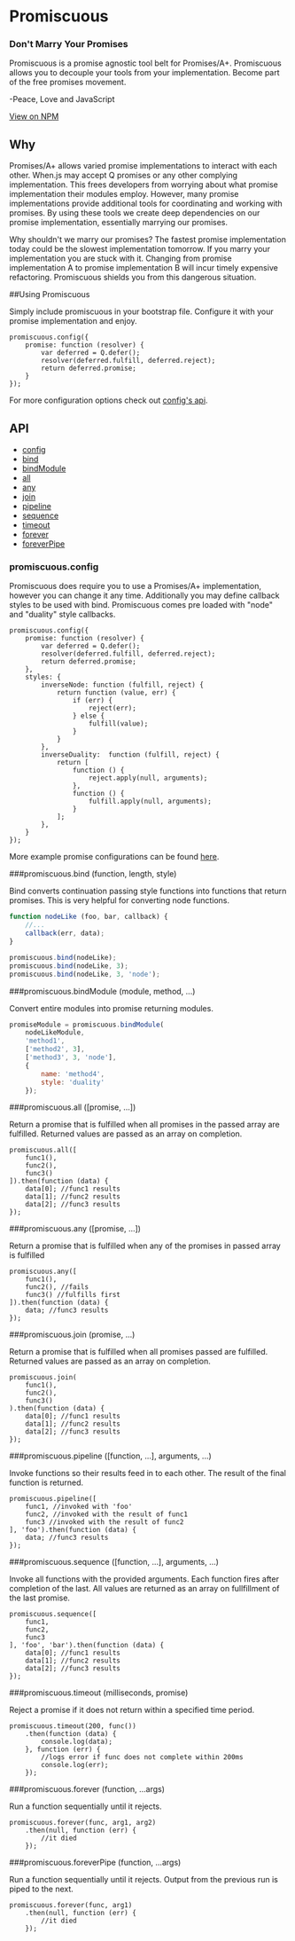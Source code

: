 # Promiscuous
### Don't Marry Your Promises

Promiscuous is a promise agnostic tool belt for Promises/A+. Promiscuous allows you to decouple your tools from your implementation. Become part of the free promises movement.

-Peace, Love and JavaScript

[View on NPM](https://npmjs.org/package/promiscuous-tool)

## Why
Promises/A+ allows varied promise implementations to interact with each other. When.js may accept Q promises or any other complying implementation. This frees developers from worrying about what promise implementation their modules employ. However, many promise implementations provide additional tools for coordinating and working with promises. By using these tools we create deep dependencies on our promise implementation, essentially marrying our promises.

Why shouldn't we marry our promises? The fastest promise implementation today could be the slowest implementation tomorrow. If you marry your implementation you are stuck with it. Changing from promise implementation A to promise implementation B will incur timely expensive refactoring. Promiscuous shields you from this dangerous situation.

##Using Promiscuous

Simply include promiscuous in your bootstrap file. Configure it with your promise implementation and enjoy.

```
promiscuous.config({
    promise: function (resolver) {
        var deferred = Q.defer();
        resolver(deferred.fulfill, deferred.reject);
        return deferred.promise;
    }
});
```

For more configuration options check out [config's api](#promiscuousconfig).

## API

- [config](#promiscuousconfig)
- [bind](#promiscuousbind)
- [bindModule](#promiscuousbindmodule)
- [all](#promiscuousall)
- [any](#promiscuousany)
- [join](#promiscuousjoin)
- [pipeline](#promiscuouspipeline)
- [sequence](#promiscuoussequence)
- [timeout](#promiscuoustimeout)
- [forever](#promiscuousforever)
- [foreverPipe](#promiscuousforeverpipe)

### promiscuous.config
Promiscuous does require you to use a Promises/A+ implementation, however you can change it any time. Additionally you may define callback styles to be used with bind. Promiscuous comes pre loaded with "node" and "duality" style callbacks.

```
promiscuous.config({
    promise: function (resolver) {
        var deferred = Q.defer();
        resolver(deferred.fulfill, deferred.reject);
        return deferred.promise;
    },
    styles: {
        inverseNode: function (fulfill, reject) {
            return function (value, err) {
                if (err) {
                    reject(err);
                } else {
                    fulfill(value);
                }
            }
        },
        inverseDuality:  function (fulfill, reject) {
            return [
                function () {
                    reject.apply(null, arguments);
                },
                function () {
                    fulfill.apply(null, arguments);
                }
            ];
        },
    }
});
```

More example promise configurations can be found [here](/spec/configs.js).

###promiscuous.bind
(function, length, style)

Bind converts continuation passing style functions into functions that return promises. This is very helpful for converting node functions.

```JavaScript
function nodeLike (foo, bar, callback) {
    //...
	callback(err, data);
}

promiscuous.bind(nodeLike);
promiscuous.bind(nodeLike, 3);
promiscuous.bind(nodeLike, 3, 'node');
```

###promiscuous.bindModule
(module, method, ...)

Convert entire modules into promise returning modules.

```JavaScript
promiseModule = promiscuous.bindModule(
	nodeLikeModule,
	'method1',
	['method2', 3],
	['method3', 3, 'node'],
	{
		name: 'method4',
		style: 'duality'
	});
```

###promiscuous.all
([promise, ...])

Return a promise that is fulfilled when all promises in the passed array are fulfilled. Returned values are passed as an array on completion.

```
promiscuous.all([
	func1(),
	func2(),
	func3()
]).then(function (data) {
	data[0]; //func1 results
	data[1]; //func2 results
	data[2]; //func3 results
});
```

###promiscuous.any
([promise, ...])

Return a promise that is fulfilled when any of the promises in passed array is fulfilled

```
promiscuous.any([
	func1(), 
	func2(), //fails
	func3() //fulfills first
]).then(function (data) {
	data; //func3 results
});
```

###promiscuous.join
(promise, ...)

Return a promise that is fulfilled when all promises passed are fulfilled. Returned values are passed as an array on completion.

```
promiscuous.join(
	func1(),
	func2(),
	func3()
).then(function (data) {
	data[0]; //func1 results
	data[1]; //func2 results
	data[2]; //func3 results
});
```

###promiscuous.pipeline
([function, ...], arguments, ...)

Invoke functions so their results feed in to each other. The result of the final function is returned.

```
promiscuous.pipeline([
	func1, //invoked with 'foo'
	func2, //invoked with the result of func1
	func3 //invoked with the result of func2
], 'foo').then(function (data) {
	data; //func3 results
});
```

###promiscuous.sequence
([function, ...], arguments, ...)

Invoke all functions with the provided arguments. Each function fires after completion of the last. All values are returned as an array on  fullfillment of the last promise.

```
promiscuous.sequence([
	func1, 
	func2,
	func3
], 'foo', 'bar').then(function (data) {
	data[0]; //func1 results
	data[1]; //func2 results
	data[2]; //func3 results
});
```

###promiscuous.timeout
(milliseconds, promise)

Reject a promise if it does not return within a specified time period.

```
promiscuous.timeout(200, func())
    .then(function (data) {
    	console.log(data);
    }, function (err) {
    	//logs error if func does not complete within 200ms
    	console.log(err);
    });
```

###promiscuous.forever
(function, ...args)

Run a function sequentially until it rejects.

```
promiscuous.forever(func, arg1, arg2)
    .then(null, function (err) {
        //it died
    });
```

###promiscuous.foreverPipe
(function, ...args)

Run a function sequentially until it rejects. Output from the previous run is piped to the next.

```
promiscuous.forever(func, arg1)
    .then(null, function (err) {
        //it died
    });
```
